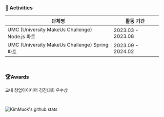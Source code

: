 


### 📡 Activities
| 단체명 | 활동 기간 |
| --- | --- |
| UMC (University MakeUs Challenge) Node.js 파트| 2023.03 - 2023.08 |
| UMC (University MakeUs Challenge) Spring 파트| 2023.09 - 2024.02 |

</br>

### 🏆Awards
교내 창업아이디어 경진대회 우수상

</br>

![KimMuok's github stats](https://github-readme-stats.vercel.app/api?username=Muokok&show_icons=true&theme=radical)
